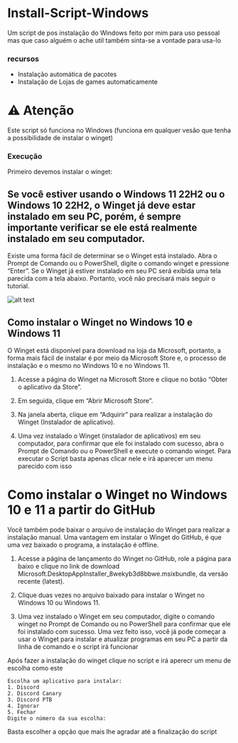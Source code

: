 # Install-Script-Windows
Um script de pos instalação do Windows feito por mim para uso pessoal mas que caso alguém o ache util também sinta-se a vontade para usa-lo

### recursos

- Instalação automática de pacotes
- Instalação de Lojas de games automaticamente

# ⚠️  Atenção
  
Este script só funciona no Windows (funciona em qualquer vesão que tenha a possibilidade de instalar o winget)

### Execução

Primeiro devemos instalar o winget:

## Se você estiver usando o Windows 11 22H2 ou o Windows 10 22H2, o Winget já deve estar instalado em seu PC, porém, é sempre importante verificar se ele está realmente instalado em seu computador.

 Existe uma forma fácil de determinar se o Winget está instalado. Abra o Prompt de Comando ou o PowerShell, digite o comando winget e pressione “Enter”. Se o Winget já estiver instalado em seu PC será exibida uma tela parecida com a tela abaixo. Portanto, você não precisará mais seguir o tutorial.


![alt text](https://supertutoriais.b-cdn.net/wp-content/uploads/2023/03/como_instalar_winget_windows10-11_img1.png)

## Como instalar o Winget no Windows 10 e Windows 11

O Winget está disponível para download na loja da Microsoft, portanto, a forma mais fácil de instalar é por meio da Microsoft Store e, o processo de instalação e o mesmo no Windows 10 e no Windows 11.

1. Acesse a página do Winget na Microsoft Store e clique no botão “Obter o aplicativo da Store”.

2. Em seguida, clique em “Abrir Microsoft Store”.

3. Na janela aberta, clique em “Adquirir” para realizar a instalação do Winget (Instalador de aplicativo).

4. Uma vez instalado o Winget (instalador de aplicativos) em seu computador, para confirmar que ele foi instalado com sucesso, abra o Prompt de Comando ou o PowerShell e execute o comando winget.
Para executar o Script basta apenas clicar nele e irá aparecer um menu parecido com isso

# Como instalar o Winget no Windows 10 e 11 a partir do GitHub

Você também pode baixar o arquivo de instalação do Winget para realizar a instalação manual. Uma vantagem em instalar o Winget do GitHub, é que uma vez baixado o programa, a instalação é offline.

1. Acesse a página de lançamento do Winget no GitHub, role a página para baixo e clique no link de download Microsoft.DesktopAppInstaller_8wekyb3d8bbwe.msixbundle, da versão recente (latest).

2. Clique duas vezes no arquivo baixado para instalar o Winget no Windows 10 ou Windows 11.

3. Uma vez instalado o Winget em seu computador, digite o comando winget no Prompt de Comando ou no PowerShell para confirmar que ele foi instalado com sucesso. Uma vez feito isso, você já pode começar a usar o Winget para instalar e atualizar programas em seu PC a partir da linha de comando e o script irá funcionar

Após fazer a instalação do winget clique no script e irá aperecr um menu de escolha como este

```
Escolha um aplicativo para instalar:
1. Discord
2. Discord Canary
3. Discord PTB
4. Ignorar
5. Fechar
Digite o número da sua escolha:
```

Basta escolher a opção que mais lhe agradar até a finalização do script
